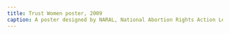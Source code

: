 ```yaml
---
title: Trust Women poster, 2009
caption: A poster designed by NARAL, National Abortion Rights Action League of Illinois, displays the text “REPRODUCTIVE FREEDOM FOR ALL, TRUST WOMEN” in white lettering on purple background. The poster was used in the January 21, 2017 Women's March in Washington, D.C.
---
```

